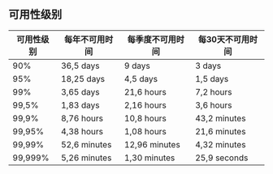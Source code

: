 ## 可用性级别

| 可用性级别 | 每年不可用时间 | 每季度不可用时间 | 每30天不可用时间 |
| ---------- | -------------- | ---------------- | ---------------- |
| 90%        | 36,5 days      | 9 days           | 3 days           |
| 95%        | 18,25 days     | 4,5 days         | 1,5 days         |
| 99%        | 3,65 days      | 21,6 hours       | 7,2 hours        |
| 99,5%      | 1,83 days      | 2,16 hours       | 3,6 hours        |
| 99,9%      | 8,76 hours     | 10,8 hours       | 43,2 minutes     |
| 99,95%     | 4,38 hours     | 1,08 hours       | 21,6 minutes     |
| 99,99%     | 52,6 minutes   | 12,96 minutes    | 4,32 minutes     |
| 99,999%    | 5,26 minutes   | 1,30 minutes     | 25,9 seconds     |